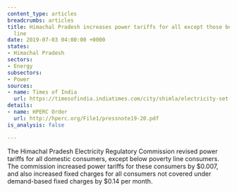 ```yaml
---
content_type: articles
breadcrumbs: articles
title: Himachal Pradesh increases power tariffs for all except those below the poverty
  line
date: 2019-07-03 04:00:00 +0000
states:
- Himachal Pradesh
sectors:
- Energy
subsectors:
- Power
sources:
- name: Times of India
  url: https://timesofindia.indiatimes.com/city/shimla/electricity-set-to-cost-more-in-himachal-pradesh/articleshowprint/70008864.cms
details:
- name: HPERC Order
  url: http://hperc.org/File1/pressnote19-20.pdf
is_analysis: false

---
```

The Himachal Pradesh Electricity Regulatory Commission revised power tariffs for all domestic consumers, except below poverty line consumers. The commission increased power tariffs for these consumers by $0.007, and also increased fixed charges for all consumers not covered under demand-based fixed charges by $0.14 per month.